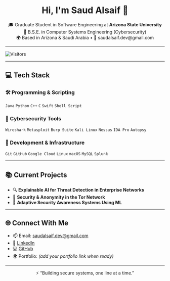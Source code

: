 <h1 align="center">Hi, I'm Saud Alsaif 👋</h1>

<p align="center">
  🎓 Graduate Student in Software Engineering at <strong>Arizona State University</strong> <br>
  🔐 B.S.E. in Computer Systems Engineering (Cybersecurity) <br>
  🌍 Based in Arizona & Saudi Arabia • 📧 saudalsaif.dev@gmail.com
</p>

---

![Visitors](https://komarev.com/ghpvc/?username=saalsai1&label=Profile%20views&color=0e75b6&style=flat)



---

## 💻 Tech Stack

### 🛠️ Programming & Scripting
`Java` `Python` `C++` `C` `Swift` `Shell Script`

### 🔐 Cybersecurity Tools
`Wireshark` `Metasploit` `Burp Suite` `Kali Linux` `Nessus` `IDA Pro` `Autopsy`

### 🧰 Development & Infrastructure
`Git` `GitHub` `Google Cloud` `Linux` `macOS` `MySQL` `Splunk`

---

## 📚 Current Projects

- 🔍 **Explainable AI for Threat Detection in Enterprise Networks**
- 🧅 **Security & Anonymity in the Tor Network**
- 🧠 **Adaptive Security Awareness Systems Using ML**

---

## 🌐 Connect With Me

- 📫 Email: saudalsaif.dev@gmail.com  
- 💼 [LinkedIn](https://www.linkedin.com/in/saudalsaif)  
- 💻 [GitHub](https://github.com/saalsai1)  
- 🌍 Portfolio: *(add your portfolio link when ready)*

---

<p align="center">⚡ “Building secure systems, one line at a time.”</p>
